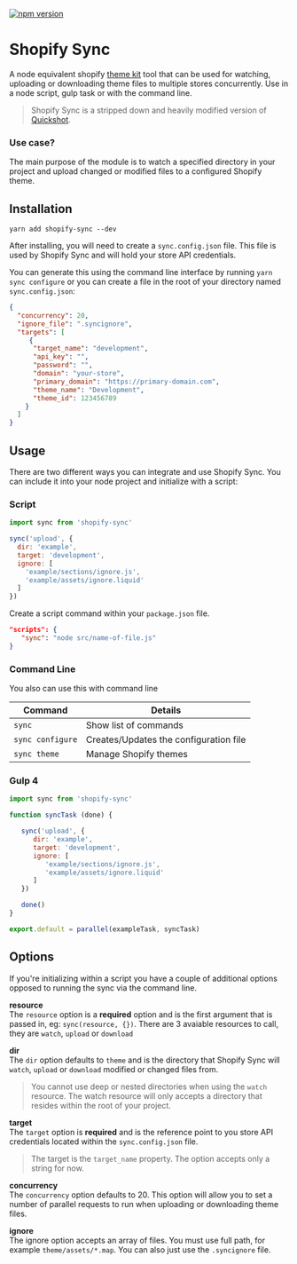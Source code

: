 [![npm version](https://badge.fury.io/js/shopify-sync.svg)](https://www.npmjs.com/package/shopify-sync)

# Shopify Sync

A node equivalent shopify [theme kit](https://shopify.github.io/themekit/) tool that can be used for watching, uploading or downloading theme files to multiple stores concurrently. Use in a node script, gulp task or with the command line.

> Shopify Sync is a stripped down and heavily modified version of [Quickshot](https://github.com/internalfx/quickshot).

### Use case?

The main purpose of the module is to watch a specified directory in your project and upload changed or modified files to a configured Shopify theme.

## Installation

```cli
yarn add shopify-sync --dev
```

After installing, you will need to create a  `sync.config.json` file. This file is used by Shopify Sync and will hold your store API credentials.

You can generate this using the command line interface by running `yarn sync configure` or  you can create a file in the root of your directory named `sync.config.json`:

```json
{
  "concurrency": 20,
  "ignore_file": ".syncignore",
  "targets": [
     {
      "target_name": "development",
      "api_key": "",
      "password": "",
      "domain": "your-store",
      "primary_domain": "https://primary-domain.com",
      "theme_name": "Development",
      "theme_id": 123456789
    }
  ]
}

```

## Usage
There are two different ways you can integrate and use Shopify Sync. You can include it into your node project and initialize with a script:

### Script

```javascript
import sync from 'shopify-sync'

sync('upload', {
  dir: 'example',
  target: 'development',
  ignore: [
    'example/sections/ignore.js',
    'example/assets/ignore.liquid'
  ]
})

```

Create a script command within your `package.json` file.

```json
"scripts": {
   "sync": "node src/name-of-file.js"
}
```

### Command Line
You also can use this with command line

|     Command    | Details
|----------------|-------------------------------
|`sync` | Show list of commands
|`sync configure` | Creates/Updates the configuration file
|`sync theme` | Manage Shopify themes


### Gulp 4

```javascript
import sync from 'shopify-sync'

function syncTask (done) {

   sync('upload', {
      dir: 'example',
      target: 'development',
      ignore: [
         'example/sections/ignore.js',
         'example/assets/ignore.liquid'
      ]
   })

   done()
}

export.default = parallel(exampleTask, syncTask)
```



## Options
If you're initializing within a script you have a couple of additional options opposed to running the sync via the command line.

**resource** <br>
The `resource` option is a **required** option and is the first argument that is passed in, eg: `sync(resource, {})`. There are 3 avaiable resources to call, they are `watch`, `upload` or `download`

**dir**<br>
The `dir` option defaults to `theme` and is the directory that Shopify Sync will `watch`, `upload` or `download` modified or changed files from.

> You cannot use deep or nested directories when using the `watch` resource. The watch resource will only accepts a directory that resides within the root of your project.

**target**<br>
The `target` option is **required** and is the reference point to you store API credentials located within the `sync.config.json` file.

> The target is the `target_name` property. The option accepts only a string for now.

**concurrency**<br>
The `concurrency` option defaults to 20. This option will allow you to set a number of parallel requests to run when uploading or downloading theme files.

**ignore**<br>
The ignore option accepts an array of files. You must use full path, for example `theme/assets/*.map`. You can also just use the `.syncignore` file.
